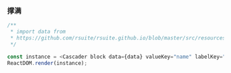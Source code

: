 ### 撑满

<!--start-code-->

```js
/**
 * import data from
 * https://github.com/rsuite/rsuite.github.io/blob/master/src/resources/data/province.js
 */

const instance = <Cascader block data={data} valueKey="name" labelKey="name" />;
ReactDOM.render(instance);
```

<!--end-code-->
